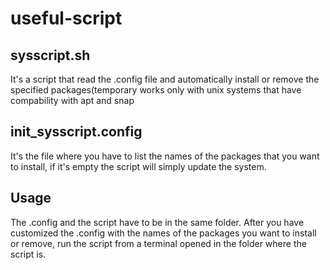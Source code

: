 # useful-script

## sysscript.sh
It's a script that read the .config file and automatically install or remove the specified packages(temporary works only with
unix systems that have compability with apt and snap

## init_sysscript.config
It's the file where you have to list the names of the packages that you want to install, if it's empty the script will simply
update the system.

## Usage
The .config and the script have to be in the same folder.
After you have customized the .config with the names of the packages you want to install or remove, run the script from
a terminal opened in the folder where the script is.
